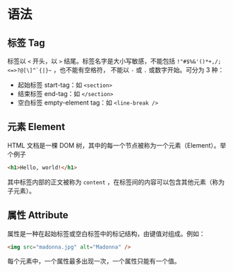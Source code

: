 # 语法

## 标签 Tag

标签以 `<` 开头，以 `>` 结尾。标签名字是大小写敏感，不能包括 `` !"#$%&'()*+,/;<=>?@[\]^`{|}~ `` ，也不能有空格符， 不能以 `-` 或 `.` 或数字开始。可分为 3 种：

- 起始标签 start-tag：如 `<section>`
- 结束标签 end-tag：如 `</section>`
- 空白标签 empty-element tag：如 `<line-break />`

## 元素 Element

HTML 文档是一棵 DOM 树，其中的每一个节点被称为一个元素（Element）。举个例子

``` html
<h1>Hello, world!</h1>
```

其中标签内部的正文被称为 `content` ，在标签间的内容可以包含其他元素（称为子元素）。

## 属性 Attribute

属性是一种在起始标签或空白标签中的标记结构，由键值对组成。例如：

``` html
<img src="madonna.jpg" alt="Madonna" />
```

每个元素中，一个属性最多出现一次，一个属性只能有一个值。
